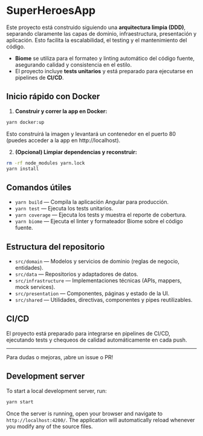 # SuperHeroesApp

Este proyecto está construido siguiendo una **arquitectura limpia (DDD)**, separando claramente las capas de dominio, infraestructura, presentación y aplicación. Esto facilita la escalabilidad, el testing y el mantenimiento del código.

- **Biome** se utiliza para el formateo y linting automático del código fuente, asegurando calidad y consistencia en el estilo.
- El proyecto incluye **tests unitarios** y está preparado para ejecutarse en pipelines de **CI/CD**.

## Inicio rápido con Docker

1. **Construir y correr la app en Docker:**

```bash
yarn docker:up
```

Esto construirá la imagen y levantará un contenedor en el puerto 80 (puedes acceder a la app en http://localhost).

2. **(Opcional) Limpiar dependencias y reconstruir:**

```bash
rm -rf node_modules yarn.lock
yarn install
```

## Comandos útiles

- `yarn build` — Compila la aplicación Angular para producción.
- `yarn test` — Ejecuta los tests unitarios.
- `yarn coverage` — Ejecuta los tests y muestra el reporte de cobertura.
- `yarn biome` — Ejecuta el linter y formateador Biome sobre el código fuente.

## Estructura del repositorio

- `src/domain` — Modelos y servicios de dominio (reglas de negocio, entidades).
- `src/data` — Repositorios y adaptadores de datos.
- `src/infrastructure` — Implementaciones técnicas (APIs, mappers, mock services).
- `src/presentation` — Componentes, páginas y estado de la UI.
- `src/shared` — Utilidades, directivas, componentes y pipes reutilizables.

## CI/CD

El proyecto está preparado para integrarse en pipelines de CI/CD, ejecutando tests y chequeos de calidad automáticamente en cada push.

---

Para dudas o mejoras, ¡abre un issue o PR!

## Development server

To start a local development server, run:

```bash
yarn start
```

Once the server is running, open your browser and navigate to `http://localhost:4200/`. The application will automatically reload whenever you modify any of the source files.